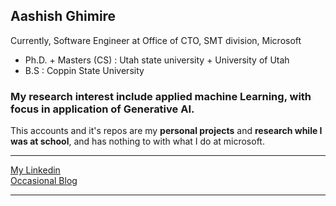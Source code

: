 ## Aashish Ghimire
Currently, Software Engineer at Office of CTO, SMT division, Microsoft
- Ph.D. + Masters (CS) : Utah state university + University of Utah
- B.S : Coppin State University

### My research interest include applied machine Learning, with focus in application of Generative AI.


This accounts and it's repos are my **personal projects** and **research while I was at school**, and has nothing to with what I do at microsoft.

---  

[My Linkedin](https://www.linkedin.com/in/aashishghimire/)  
[Occasional Blog](https://aashishg.com)

<!---
[My Twitter](http://twitter.com/helloAashish)  
-->


---
